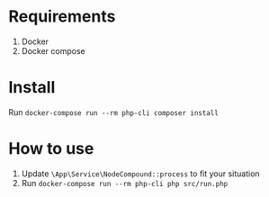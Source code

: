 # Requirements
1. Docker
2. Docker compose

# Install
Run `docker-compose run --rm php-cli composer install`

# How to use
1. Update `\App\Service\NodeCompound::process` to fit your situation
2. Run `docker-compose run --rm php-cli php src/run.php`
